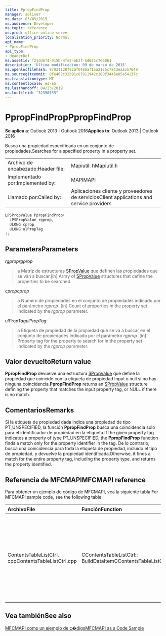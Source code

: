 ```yaml
---
title: PpropFindProp
manager: soliver
ms.date: 03/09/2015
ms.audience: Developer
ms.topic: reference
ms.prod: office-online-server
localization_priority: Normal
api_name:
- PpropFindProp
api_type:
- HeaderDef
ms.assetid: f23dd6f4-915b-4fe8-ab3f-6d625c7d6061
description: 'Última modificación: 09 de marzo de 2015'
ms.openlocfilehash: 97021128f92af0486af1ba3125c7843eaa357648
ms.sourcegitcommit: 8fe462c32b91c87911942c188f3445e85a54137c
ms.translationtype: MT
ms.contentlocale: es-ES
ms.lasthandoff: 04/23/2019
ms.locfileid: "32350735"
---
```

# <a name="ppropfindprop"></a><span data-ttu-id="7264f-103">PpropFindProp</span><span class="sxs-lookup"><span data-stu-id="7264f-103">PpropFindProp</span></span>

  
  
<span data-ttu-id="7264f-104">**Se aplica a**: Outlook 2013 | Outlook 2016</span><span class="sxs-lookup"><span data-stu-id="7264f-104">**Applies to**: Outlook 2013 | Outlook 2016</span></span> 
  
<span data-ttu-id="7264f-105">Busca una propiedad especificada en un conjunto de propiedades.</span><span class="sxs-lookup"><span data-stu-id="7264f-105">Searches for a specified property in a property set.</span></span>
  
|||
|:-----|:-----|
|<span data-ttu-id="7264f-106">Archivo de encabezado:</span><span class="sxs-lookup"><span data-stu-id="7264f-106">Header file:</span></span>  <br/> |<span data-ttu-id="7264f-107">Mapiutil. h</span><span class="sxs-lookup"><span data-stu-id="7264f-107">Mapiutil.h</span></span>  <br/> |
|<span data-ttu-id="7264f-108">Implementado por:</span><span class="sxs-lookup"><span data-stu-id="7264f-108">Implemented by:</span></span>  <br/> |<span data-ttu-id="7264f-109">MAPI</span><span class="sxs-lookup"><span data-stu-id="7264f-109">MAPI</span></span>  <br/> |
|<span data-ttu-id="7264f-110">Llamado por:</span><span class="sxs-lookup"><span data-stu-id="7264f-110">Called by:</span></span>  <br/> |<span data-ttu-id="7264f-111">Aplicaciones cliente y proveedores de servicios</span><span class="sxs-lookup"><span data-stu-id="7264f-111">Client applications and service providers</span></span>  <br/> |
   
```cpp
LPSPropValue PpropFindProp(
  LPSPropValue rgprop,
  ULONG cprop,
  ULONG ulPropTag
);
```

## <a name="parameters"></a><span data-ttu-id="7264f-112">Parameters</span><span class="sxs-lookup"><span data-stu-id="7264f-112">Parameters</span></span>

 <span data-ttu-id="7264f-113">_rgprop_</span><span class="sxs-lookup"><span data-stu-id="7264f-113">_rgprop_</span></span>
  
> <span data-ttu-id="7264f-114">a Matriz de estructuras [SPropValue](spropvalue.md) que definen las propiedades que se van a buscar.</span><span class="sxs-lookup"><span data-stu-id="7264f-114">[in] Array of [SPropValue](spropvalue.md) structures that define the properties to be searched.</span></span> 
    
 <span data-ttu-id="7264f-115">_cprop_</span><span class="sxs-lookup"><span data-stu-id="7264f-115">_cprop_</span></span>
  
> <span data-ttu-id="7264f-116">a Número de propiedades en el conjunto de propiedades indicado por el parámetro _rgprop_ .</span><span class="sxs-lookup"><span data-stu-id="7264f-116">[in] Count of properties in the property set indicated by the  _rgprop_ parameter.</span></span> 
    
 <span data-ttu-id="7264f-117">_ulPropTag_</span><span class="sxs-lookup"><span data-stu-id="7264f-117">_ulPropTag_</span></span>
  
> <span data-ttu-id="7264f-118">a Etiqueta de propiedad de la propiedad que se va a buscar en el conjunto de propiedades indicado por el parámetro _rgprop_ .</span><span class="sxs-lookup"><span data-stu-id="7264f-118">[in] Property tag for the property to search for in the property set indicated by the  _rgprop_ parameter.</span></span> 
    
## <a name="return-value"></a><span data-ttu-id="7264f-119">Valor devuelto</span><span class="sxs-lookup"><span data-stu-id="7264f-119">Return value</span></span>

 <span data-ttu-id="7264f-120">**PpropFindProp** devuelve una estructura [SPropValue](spropvalue.md) que define la propiedad que coincide con la etiqueta de propiedad Input o null si no hay ninguna coincidencia.</span><span class="sxs-lookup"><span data-stu-id="7264f-120">**PpropFindProp** returns an [SPropValue](spropvalue.md) structure defining the property that matches the input property tag, or NULL if there is no match.</span></span> 
  
## <a name="remarks"></a><span data-ttu-id="7264f-121">Comentarios</span><span class="sxs-lookup"><span data-stu-id="7264f-121">Remarks</span></span>

<span data-ttu-id="7264f-122">Si la etiqueta de propiedad dada indica una propiedad de tipo PT_UNSPECIFIED, la función **PpropFindProp** busca una coincidencia solo para el identificador de propiedad en la etiqueta.</span><span class="sxs-lookup"><span data-stu-id="7264f-122">If the given property tag indicates a property of type PT_UNSPECIFIED, the **PpropFindProp** function finds a match only for the property identifier in the tag.</span></span> <span data-ttu-id="7264f-123">De lo contrario, busca una coincidencia para toda la etiqueta de propiedad, incluido el tipo de propiedad, y devuelve la propiedad identificada.</span><span class="sxs-lookup"><span data-stu-id="7264f-123">Otherwise, it finds a match for the entire property tag, including the property type, and returns the property identified.</span></span> 
  
## <a name="mfcmapi-reference"></a><span data-ttu-id="7264f-124">Referencia de MFCMAPI</span><span class="sxs-lookup"><span data-stu-id="7264f-124">MFCMAPI reference</span></span>

<span data-ttu-id="7264f-125">Para obtener un ejemplo de código de MFCMAPI, vea la siguiente tabla.</span><span class="sxs-lookup"><span data-stu-id="7264f-125">For MFCMAPI sample code, see the following table.</span></span>
  
|<span data-ttu-id="7264f-126">**Archivo**</span><span class="sxs-lookup"><span data-stu-id="7264f-126">**File**</span></span>|<span data-ttu-id="7264f-127">**Función**</span><span class="sxs-lookup"><span data-stu-id="7264f-127">**Function**</span></span>|<span data-ttu-id="7264f-128">**Comentario**</span><span class="sxs-lookup"><span data-stu-id="7264f-128">**Comment**</span></span>|
|:-----|:-----|:-----|
|<span data-ttu-id="7264f-129">ContentsTableListCtrl. cpp</span><span class="sxs-lookup"><span data-stu-id="7264f-129">ContentsTableListCtrl.cpp</span></span>  <br/> |<span data-ttu-id="7264f-130">CContentsTableListCtrl:: BuildDataItem</span><span class="sxs-lookup"><span data-stu-id="7264f-130">CContentsTableListCtrl::BuildDataItem</span></span>  <br/> |<span data-ttu-id="7264f-131">MFCMAPI usa el método **PpropFindProp** para buscar las propiedades en un conjunto de propiedades que se agrega a la lista.</span><span class="sxs-lookup"><span data-stu-id="7264f-131">MFCMAPI uses the **PpropFindProp** method to find properties in a property set being added to the list.</span></span>  <br/> |
   
## <a name="see-also"></a><span data-ttu-id="7264f-132">Vea también</span><span class="sxs-lookup"><span data-stu-id="7264f-132">See also</span></span>



[<span data-ttu-id="7264f-133">MFCMAPI como un ejemplo de c�digo</span><span class="sxs-lookup"><span data-stu-id="7264f-133">MFCMAPI as a Code Sample</span></span>](mfcmapi-as-a-code-sample.md)

